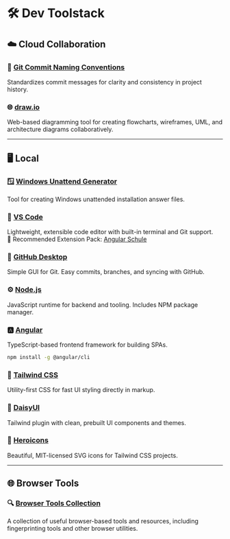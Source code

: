 # 🛠️ Dev Toolstack

## ☁️ Cloud Collaboration

### 📜 [Git Commit Naming Conventions](https://gist.github.com/qoomon/5dfcdf8eec66a051ecd85625518cfd13)  
Standardizes commit messages for clarity and consistency in project history.

### 🌐 [draw.io](https://www.drawio.com/)  
Web-based diagramming tool for creating flowcharts, wireframes, UML, and architecture diagrams collaboratively.

---

## 🖥️ Local

### 🪟 [Windows Unattend Generator](https://schneegans.de/windows/unattend-generator/)  
Tool for creating Windows unattended installation answer files.

### 📝 [VS Code](https://code.visualstudio.com/)  
Lightweight, extensible code editor with built-in terminal and Git support.  
🔌 Recommended Extension Pack: [Angular Schule](https://marketplace.visualstudio.com/items?itemName=angular-schule.angular-schule-extension-pack)

### 🐙 [GitHub Desktop](https://desktop.github.com/)  
Simple GUI for Git. Easy commits, branches, and syncing with GitHub.

### ⚙️ [Node.js](https://nodejs.org/)  
JavaScript runtime for backend and tooling. Includes NPM package manager.

### 🅰️ [Angular](https://angular.io/)  
TypeScript-based frontend framework for building SPAs.
```bash
npm install -g @angular/cli
```

### 🎨 [Tailwind CSS](https://tailwindcss.com/)  
Utility-first CSS for fast UI styling directly in markup.

### 🌼 [DaisyUI](https://daisyui.com/)  
Tailwind plugin with clean, prebuilt UI components and themes.

### 🧩 [Heroicons](https://heroicons.com/)  
Beautiful, MIT-licensed SVG icons for Tailwind CSS projects.  

---

## 🌐 Browser Tools

### 🔍 [Browser Tools Collection](./browser.md)
A collection of useful browser-based tools and resources, including fingerprinting tools and other browser utilities.

